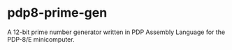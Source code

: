 pdp8-prime-gen
==============
A 12-bit prime number generator written in PDP Assembly Language for the PDP-8/E minicomputer.

